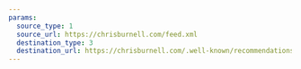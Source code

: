 ```yaml
---
params:
  source_type: 1
  source_url: https://chrisburnell.com/feed.xml
  destination_type: 3
  destination_url: https://chrisburnell.com/.well-known/recommendations.opml
---
```

